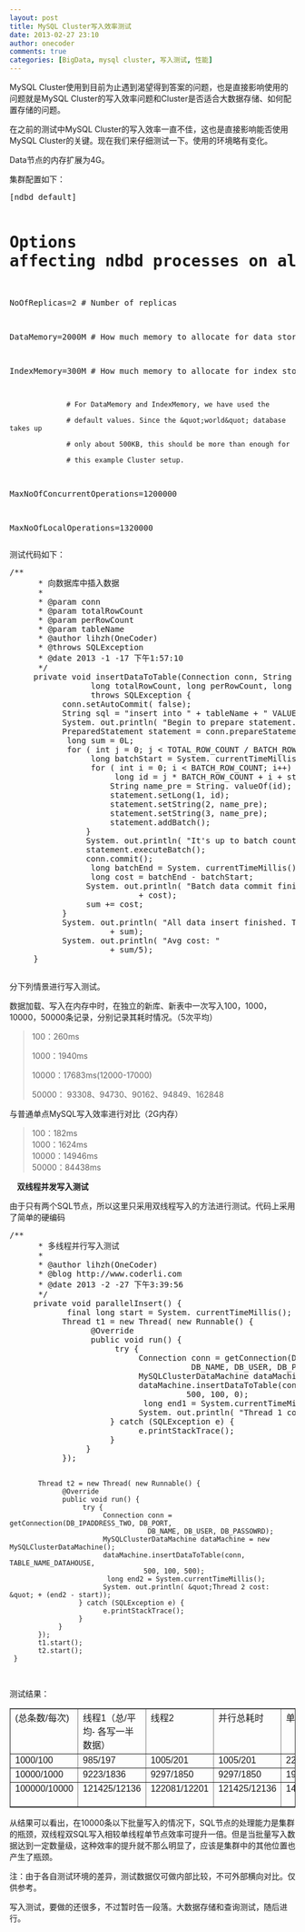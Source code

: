 ```yaml
---
layout: post
title: MySQL Cluster写入效率测试
date: 2013-02-27 23:10
author: onecoder
comments: true
categories: [BigData, mysql cluster, 写入测试, 性能]
---
```

<p>
	MySQL Cluster使用到目前为止遇到渴望得到答案的问题，也是直接影响使用的问题就是MySQL Cluster的写入效率问题和Cluster是否适合大数据存储、如何配置存储的问题。</p>
<p>
	在之前的测试中MySQL Cluster的写入效率一直不佳，这也是直接影响能否使用MySQL Cluster的关键。现在我们来仔细测试一下。使用的环境略有变化。</p>
<p>
	Data节点的内存扩展为4G。</p>
<p>
	集群配置如下：</p>
<pre class="brush:plain;first-line:1;pad-line-numbers:true;highlight:null;collapse:false;">
[ndbd default]

# Options affecting ndbd processes on all data nodes:

NoOfReplicas=2    # Number of replicas

DataMemory=2000M    # How much memory to allocate for data storage

IndexMemory=300M   # How much memory to allocate for index storage

                  # For DataMemory and IndexMemory, we have used the

                  # default values. Since the &quot;world&quot; database takes up

                  # only about 500KB, this should be more than enough for

                  # this example Cluster setup.

MaxNoOfConcurrentOperations=1200000

MaxNoOfLocalOperations=1320000
</pre>
<p>
	测试代码如下：</p>
<pre class="brush:java;first-line:1;pad-line-numbers:true;highlight:null;collapse:false;">
/**
      * 向数据库中插入数据
      *
      * @param conn
      * @param totalRowCount
      * @param perRowCount
      * @param tableName
      * @author lihzh(OneCoder)
      * @throws SQLException
      * @date 2013 -1 -17 下午1:57:10
      */
     private void insertDataToTable(Connection conn, String tableName,
                 long totalRowCount, long perRowCount, long startIndex)
                 throws SQLException {
           conn.setAutoCommit( false);
           String sql = &quot;insert into &quot; + tableName + &quot; VALUES(?,?,?)&quot;;
           System. out.println( &quot;Begin to prepare statement.&quot;);
           PreparedStatement statement = conn.prepareStatement(sql);
            long sum = 0L;
            for ( int j = 0; j &lt; TOTAL_ROW_COUNT / BATCH_ROW_COUNT; j++) {
                 long batchStart = System. currentTimeMillis();
                 for ( int i = 0; i &lt; BATCH_ROW_COUNT; i++) {
                      long id = j * BATCH_ROW_COUNT + i + startIndex;
                     String name_pre = String. valueOf(id);
                     statement.setLong(1, id);
                     statement.setString(2, name_pre);
                     statement.setString(3, name_pre);
                     statement.addBatch();
                }
                System. out.println( &quot;It&#39;s up to batch count: &quot; + BATCH_ROW_COUNT);
                statement.executeBatch();
                conn.commit();
                 long batchEnd = System. currentTimeMillis();
                 long cost = batchEnd - batchStart;
                System. out.println( &quot;Batch data commit finished. Time cost: &quot;
                           + cost);
                sum += cost;
           }
           System. out.println( &quot;All data insert finished. Total time cost: &quot;
                     + sum);
           System. out.println( &quot;Avg cost: &quot;
                     + sum/5);
     }

</pre>
<p>
	分下列情景进行写入测试。</p>
<p>
	数据加载、写入在内存中时，在独立的新库、新表中一次写入100，1000，10000，50000条记录，分别记录其耗时情况。（5次平均）</p>
<blockquote>
	<p>
		100：260ms</p>
	<p>
		1000：1940ms</p>
	<p>
		10000：17683ms(12000-17000)</p>
	<p>
		50000： 93308、94730、90162、94849、162848</p>
</blockquote>
<p>
	与普通单点MySQL写入效率进行对比（2G内存）</p>
<blockquote>
	<p>
		100：182ms<br />
		1000：1624ms<br />
		10000：14946ms<br />
		50000：84438ms</p>
</blockquote>
<p>
	<strong>&nbsp; &nbsp; 双线程并发写入测试</strong></p>
<p>
	由于只有两个SQL节点，所以这里只采用双线程写入的方法进行测试。代码上采用了简单的硬编码</p>
<pre class="brush:java;first-line:1;pad-line-numbers:true;highlight:null;collapse:false;">
/**
      * 多线程并行写入测试
      *
      * @author lihzh(OneCoder)
      * @blog http://www.coderli.com
      * @date 2013 -2 -27 下午3:39:56
      */
     private void parallelInsert() {
            final long start = System. currentTimeMillis();
           Thread t1 = new Thread( new Runnable() {
                 @Override
                 public void run() {
                      try {
                           Connection conn = getConnection(DB_IPADDRESS, DB_PORT,
                                      DB_NAME, DB_USER, DB_PASSOWRD);
                           MySQLClusterDataMachine dataMachine = new MySQLClusterDataMachine();
                           dataMachine.insertDataToTable(conn, TABLE_NAME_DATAHOUSE,
                                     500, 100, 0);
                            long end1 = System.currentTimeMillis();
                           System. out.println( &quot;Thread 1 cost: &quot; + (end1 - start));
                     } catch (SQLException e) {
                           e.printStackTrace();
                     }
                }
           });


           Thread t2 = new Thread( new Runnable() {
                 @Override
                 public void run() {
                      try {
                           Connection conn = getConnection(DB_IPADDRESS_TWO, DB_PORT,
                                      DB_NAME, DB_USER, DB_PASSOWRD);
                           MySQLClusterDataMachine dataMachine = new MySQLClusterDataMachine();
                           dataMachine.insertDataToTable(conn, TABLE_NAME_DATAHOUSE,
                                     500, 100, 500);
                            long end2 = System.currentTimeMillis();
                           System. out.println( &quot;Thread 2 cost: &quot; + (end2 - start));
                     } catch (SQLException e) {
                           e.printStackTrace();
                     }
                }
           });
           t1.start();
           t2.start();
     }

</pre>
<p>
	测试结果：</p>
<p>
<!--?xml version="1.0" encoding="UTF-8" standalone="no"?--></p>
<table border="1" cellpadding="2" cellspacing="0" style="font-family: Arial; " width="100%">
	<tbody>
		<tr>
			<td valign="top">
				(总条数/每次)</td>
			<td valign="top">
				线程1（总/平均- 各写一半数据）</td>
			<td valign="top">
				线程2</td>
			<td valign="top">
				并行总耗时</td>
			<td valign="top">
				单线程单点</td>
		</tr>
		<tr>
			<td valign="top">
				1000/100</td>
			<td valign="top">
				985/197</td>
			<td valign="top">
				1005/201</td>
			<td valign="top">
				1005/201</td>
			<td valign="top">
				2264/226</td>
		</tr>
		<tr>
			<td valign="top">
				10000/1000</td>
			<td valign="top">
				9223/1836</td>
			<td valign="top">
				9297/1850</td>
			<td valign="top">
				9297/1850</td>
			<td valign="top">
				19405/1940</td>
		</tr>
		<tr>
			<td valign="top">
				100000/10000</td>
			<td valign="top">
				121425/12136</td>
			<td valign="top">
				122081/12201</td>
			<td valign="top">
				121425/12136</td>
			<td valign="top">
				148518/14851<br />
				&nbsp;</td>
		</tr>
	</tbody>
</table>
<p>
	从结果可以看出，在10000条以下批量写入的情况下，SQL节点的处理能力是集群的瓶颈，双线程双SQL写入相较单线程单节点效率可提升一倍。但是当批量写入数据达到一定数量级，这种效率的提升就不那么明显了，应该是集群中的其他位置也产生了瓶颈。</p>
<p>
	注：由于各自测试环境的差异，测试数据仅可做内部比较，不可外部横向对比。仅供参考。</p>
<p>
	写入测试，要做的还很多，不过暂时告一段落。大数据存储和查询测试，随后进行。</p>

